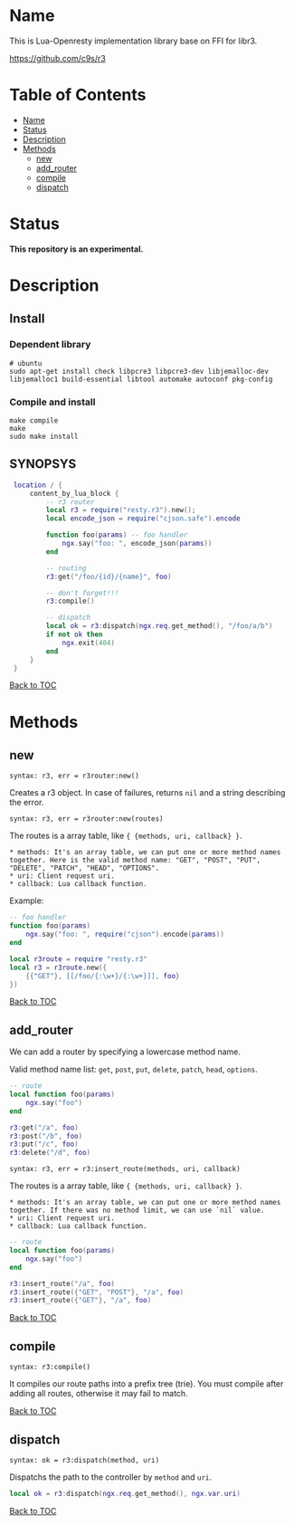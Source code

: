 Name
====

This is Lua-Openresty implementation library base on FFI for libr3.

https://github.com/c9s/r3

Table of Contents
=================

* [Name](#name)
* [Status](#status)
* [Description](#description)
* [Methods](#methods)
    * [new](#new)
    * [add_router](#add_router)
    * [compile](#compile)
    * [dispatch](#dispatch)

Status
======

**This repository is an experimental.**

Description
===========

## Install

### Dependent library

```shell
# ubuntu
sudo apt-get install check libpcre3 libpcre3-dev libjemalloc-dev libjemalloc1 build-essential libtool automake autoconf pkg-config
```

### Compile and install

```
make compile
make
sudo make install
```

## SYNOPSYS

```lua
 location / {
     content_by_lua_block {
         -- r3 router
         local r3 = require("resty.r3").new();
         local encode_json = require("cjson.safe").encode

         function foo(params) -- foo handler
             ngx.say("foo: ", encode_json(params))
         end

         -- routing
         r3:get("/foo/{id}/{name}", foo)

         -- don't forget!!!
         r3:compile()

         -- dispatch
         local ok = r3:dispatch(ngx.req.get_method(), "/foo/a/b")
         if not ok then
             ngx.exit(404)
         end
     }
 }
```

[Back to TOC](#table-of-contents)

Methods
=======

new
---

`syntax: r3, err = r3router:new()`

Creates a r3 object. In case of failures, returns `nil` and a string describing the error.

`syntax: r3, err = r3router:new(routes)`

The routes is a array table, like `{ {methods, uri, callback} }`.

    * methods: It's an array table, we can put one or more method names together. Here is the valid method name: "GET", "POST", "PUT", "DELETE", "PATCH", "HEAD", "OPTIONS".
    * uri: Client request uri.
    * callback: Lua callback function.

Example:

```lua
-- foo handler
function foo(params)
    ngx.say("foo: ", require("cjson").encode(params))
end

local r3route = require "resty.r3"
local r3 = r3route.new({
    {{"GET"}, [[/foo/{:\w+}/{:\w+}]], foo}
})
```

[Back to TOC](#table-of-contents)


add_router
----------

We can add a router by specifying a lowercase method name.

Valid method name list: `get`, `post`, `put`, `delete`, `patch`, `head`, `options`.

```lua
-- route
local function foo(params)
    ngx.say("foo")
end

r3:get("/a", foo)
r3:post("/b", foo)
r3:put("/c", foo)
r3:delete("/d", foo)
```

`syntax: r3, err = r3:insert_route(methods, uri, callback)`

The routes is a array table, like `{ {methods, uri, callback} }`.

    * methods: It's an array table, we can put one or more method names together. If there was no method limit, we can use `nil` value.
    * uri: Client request uri.
    * callback: Lua callback function.

```lua
-- route
local function foo(params)
    ngx.say("foo")
end

r3:insert_route("/a", foo)
r3:insert_route({"GET", "POST"}, "/a", foo)
r3:insert_route({"GET"}, "/a", foo)
```

[Back to TOC](#table-of-contents)

compile
-------

`syntax: r3:compile()`

It compiles our route paths into a prefix tree (trie). You must compile after adding all routes, otherwise it may fail to match.

[Back to TOC](#table-of-contents)


dispatch
--------

`syntax: ok = r3:dispatch(method, uri)`

Dispatchs the path to the controller by `method` and `uri`.

```lua
local ok = r3:dispatch(ngx.req.get_method(), ngx.var.uri)
```

[Back to TOC](#table-of-contents)
